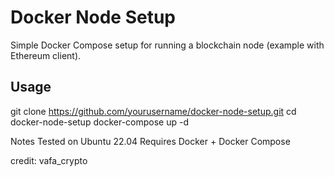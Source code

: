 # Docker Node Setup
Simple Docker Compose setup for running a blockchain node (example with Ethereum client).

## Usage
git clone https://github.com/yourusername/docker-node-setup.git
cd docker-node-setup
docker-compose up -d

Notes
Tested on Ubuntu 22.04
Requires Docker + Docker Compose

credit: vafa_crypto